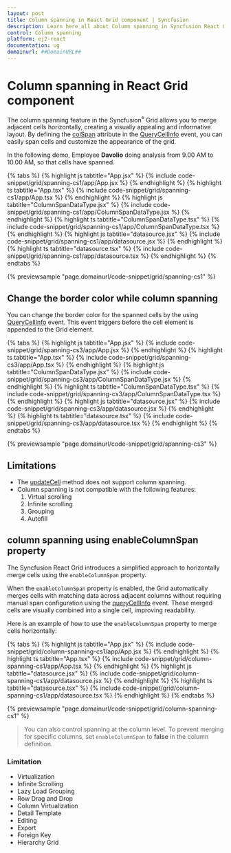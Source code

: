 ```yaml
---
layout: post
title: Column spanning in React Grid component | Syncfusion
description: Learn here all about Column spanning in Syncfusion React Grid component of Syncfusion Essential JS 2 and more.
control: Column spanning 
platform: ej2-react
documentation: ug
domainurl: ##DomainURL##
---
```


# Column spanning in React Grid component

The column spanning feature in the Syncfusion<sup style="font-size:70%">&reg;</sup> Grid allows you to merge adjacent cells horizontally, creating a visually appealing and informative layout. By defining the [colSpan](https://ej2.syncfusion.com/react/documentation/api/grid/queryCellInfoEventArgs/#colspan) attribute in the [QueryCellInfo](https://ej2.syncfusion.com/react/documentation/api/grid/queryCellInfoEventArgs/) event, you can easily span cells and customize the appearance of the grid.

In the following demo, Employee **Davolio** doing analysis from 9.00 AM to 10.00 AM, so that cells have spanned.

{% tabs %}
{% highlight js tabtitle="App.jsx" %}
{% include code-snippet/grid/spanning-cs1/app/App.jsx %}
{% endhighlight %}
{% highlight ts tabtitle="App.tsx" %}
{% include code-snippet/grid/spanning-cs1/app/App.tsx %}
{% endhighlight %}
{% highlight js tabtitle="ColumnSpanDataType.jsx" %}
{% include code-snippet/grid/spanning-cs1/app/ColumnSpanDataType.jsx %}
{% endhighlight %}
{% highlight ts tabtitle="ColumnSpanDataType.tsx" %}
{% include code-snippet/grid/spanning-cs1/app/ColumnSpanDataType.tsx %}
{% endhighlight %}
{% highlight js tabtitle="datasource.jsx" %}
{% include code-snippet/grid/spanning-cs1/app/datasource.jsx %}
{% endhighlight %}
{% highlight ts tabtitle="datasource.tsx" %}
{% include code-snippet/grid/spanning-cs1/app/datasource.tsx %}
{% endhighlight %}
{% endtabs %}

 {% previewsample "page.domainurl/code-snippet/grid/spanning-cs1" %}

## Change the border color while column spanning

You can change the border color for the spanned cells by the using [QueryCellInfo](https://ej2.syncfusion.com/react/documentation/api/grid/#querycellinfo) event. This event triggers before the cell element is appended to the Grid element.

{% tabs %}
{% highlight js tabtitle="App.jsx" %}
{% include code-snippet/grid/spanning-cs3/app/App.jsx %}
{% endhighlight %}
{% highlight ts tabtitle="App.tsx" %}
{% include code-snippet/grid/spanning-cs3/app/App.tsx %}
{% endhighlight %}
{% highlight js tabtitle="ColumnSpanDataType.jsx" %}
{% include code-snippet/grid/spanning-cs3/app/ColumnSpanDataType.jsx %}
{% endhighlight %}
{% highlight ts tabtitle="ColumnSpanDataType.tsx" %}
{% include code-snippet/grid/spanning-cs3/app/ColumnSpanDataType.tsx %}
{% endhighlight %}
{% highlight js tabtitle="datasource.jsx" %}
{% include code-snippet/grid/spanning-cs3/app/datasource.jsx %}
{% endhighlight %}
{% highlight ts tabtitle="datasource.tsx" %}
{% include code-snippet/grid/spanning-cs3/app/datasource.tsx %}
{% endhighlight %}
{% endtabs %}

 {% previewsample "page.domainurl/code-snippet/grid/spanning-cs3" %}

## Limitations

* The [updateCell](https://ej2.syncfusion.com/react/documentation/api/grid/#updatecell) method does not support column spanning.
* Column spanning is not compatible with the following features:
    1. Virtual scrolling
    2. Infinite scrolling
    3. Grouping
    4. Autofill

## column spanning using enableColumnSpan property    

The Syncfusion React Grid introduces a simplified approach to horizontally merge cells using the `enableColumnSpan` property. 

When the `enableColumnSpan` property is enabled, the Grid automatically merges cells with matching data across adjacent columns without requiring manual span configuration using the [queryCellInfo](https://ej2.syncfusion.com/react/documentation/api/grid/queryCellInfoEventArgs) event. These merged cells are visually combined into a single cell, improving readability.

Here is an example of how to use the `enableColumnSpan` property to merge cells horizontally:

{% tabs %}
{% highlight js tabtitle="App.jsx" %}
{% include code-snippet/grid/column-spanning-cs1/app/App.jsx %}
{% endhighlight %}
{% highlight ts tabtitle="App.tsx" %}
{% include code-snippet/grid/column-spanning-cs1/app/App.tsx %}
{% endhighlight %}
{% highlight js tabtitle="datasource.jsx" %}
{% include code-snippet/grid/column-spanning-cs1/app/datasource.jsx %}
{% endhighlight %}
{% highlight ts tabtitle="datasource.tsx" %}
{% include code-snippet/grid/column-spanning-cs1/app/datasource.tsx %}
{% endhighlight %}
{% endtabs %}

 {% previewsample "page.domainurl/code-snippet/grid/column-spanning-cs1" %}

> You can also control spanning at the column level. To prevent merging for specific columns, set `enableColumnSpan` to **false** in the column definition.

### Limitation

* Virtualization
* Infinite Scrolling
* Lazy Load Grouping
* Row Drag and Drop
* Column Virtualization
* Detail Template
* Editing
* Export
* Foreign Key
* Hierarchy Grid